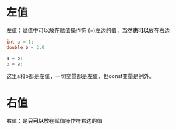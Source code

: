 # 左值
左值：赋值中可以放在赋值操作符 (=)左边的值，当然**也可以**放在右边
```c
int a = 1; 
double b = 2.0 

a = b; 
b = a; 
```
这里a和b都是左值，一切变量都是左值，但const变量是例外。

# 右值
右值：是**只可以**放在赋值操作符右边的值